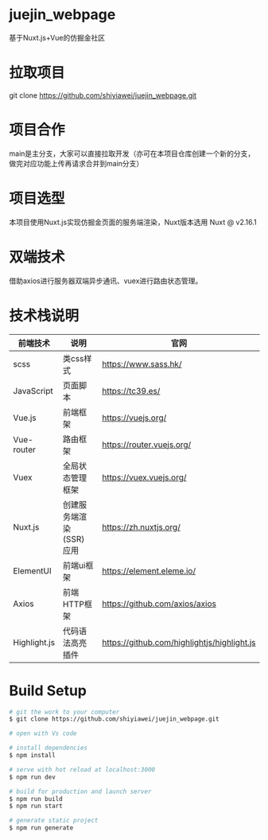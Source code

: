 # juejin_webpage
基于Nuxt.js+Vue的仿掘金社区

# 拉取项目
git clone https://github.com/shiyiawei/juejin_webpage.git

# 项目合作 
main是主分支，大家可以直接拉取开发（亦可在本项目仓库创建一个新的分支，做完对应功能上传再请求合并到main分支）

# 项目选型
本项目使用Nuxt.js实现仿掘金页面的服务端渲染，Nuxt版本选用 Nuxt @ v2.16.1

# 双端技术
借助axios进行服务器双端异步通讯、vuex进行路由状态管理。

# 技术栈说明
| 前端技术 | 说明 | 官网 |
| --- | --- | --- |
| scss | 类css样式 | https://www.sass.hk/ |
| JavaScript | 页面脚本 | https://tc39.es/ |
| Vue.js | 前端框架 | https://vuejs.org/ |
| Vue-router |  路由框架 | https://router.vuejs.org/ |
| Vuex | 全局状态管理框架 | https://vuex.vuejs.org/ |
| Nuxt.js | 创建服务端渲染 (SSR) 应用 | https://zh.nuxtjs.org/ |
| ElementUI | 前端ui框架 | https://element.eleme.io/ |
| Axios  | 前端HTTP框架 | https://github.com/axios/axios |
| Highlight.js | 代码语法高亮插件  | https://github.com/highlightjs/highlight.js |

# Build Setup

```bash
# git the work to your computer
$ git clone https://github.com/shiyiawei/juejin_webpage.git

# open with Vs code

# install dependencies
$ npm install

# serve with hot reload at localhost:3000
$ npm run dev

# build for production and launch server
$ npm run build
$ npm run start

# generate static project
$ npm run generate
```



